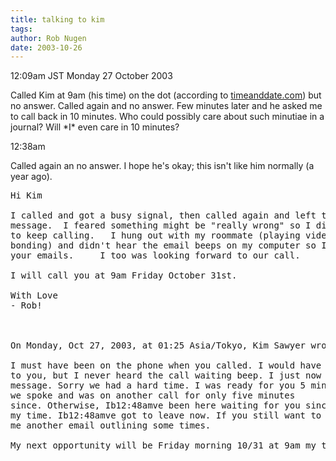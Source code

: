 ```yaml
---
title: talking to kim
tags: 
author: Rob Nugen
date: 2003-10-26
---
```


<p class=date>12:09am JST Monday 27 October 2003</p>

<p>Called Kim at 9am (his time) on the dot (according to <a
href="http://www.timeanddate.com/">timeanddate.com</a>) but no answer.
Called again and no answer.  Few minutes later and he asked me to call
back in 10 minutes.  Who could possibly care about such minutiae in a
journal?  Will *I* even care in 10 minutes?</p>

<p class=date>12:38am</p>

<p>Called again an no answer.  I hope he's okay; this isn't like him
normally (a year ago).</p>

<pre>
Hi Kim

I called and got a busy signal, then called again and left the
message.  I feared something might be "really wrong" so I didn't want
to keep calling.   I hung out with my roommate (playing video games as
bonding) and didn't hear the email beeps on my computer so I missed
your emails.     I too was looking forward to our call.

I will call you at 9am Friday October 31st.

With Love
- Rob!



On Monday, Oct 27, 2003, at 01:25 Asia/Tokyo, Kim Sawyer wrote:

I must have been on the phone when you called. I would have jumped off
to you, but I never heard the call waiting beep. I just now got your
message. Sorry we had a hard time. I was ready for you 5 minutes after
we spoke and was on another call for only five minutes
since. Otherwise, Ib12:48amve been here waiting for you since 9:15-ish
my time. Ib12:48amve got to leave now. If you still want to talk, send
me another email outlining some times.

My next opportunity will be Friday morning 10/31 at 9am my time.
</pre>
